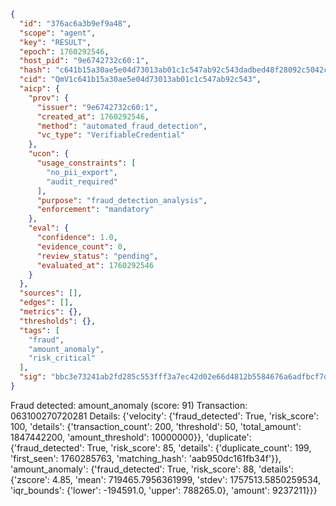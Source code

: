 ```json
{
  "id": "376ac6a3b9ef9a48",
  "scope": "agent",
  "key": "RESULT",
  "epoch": 1760292546,
  "host_pid": "9e6742732c60:1",
  "hash": "c641b15a30ae5e04d73013ab01c1c547ab92c543dadbed48f28092c5042cfe97",
  "cid": "QmV1c641b15a30ae5e04d73013ab01c1c547ab92c543",
  "aicp": {
    "prov": {
      "issuer": "9e6742732c60:1",
      "created_at": 1760292546,
      "method": "automated_fraud_detection",
      "vc_type": "VerifiableCredential"
    },
    "ucon": {
      "usage_constraints": [
        "no_pii_export",
        "audit_required"
      ],
      "purpose": "fraud_detection_analysis",
      "enforcement": "mandatory"
    },
    "eval": {
      "confidence": 1.0,
      "evidence_count": 0,
      "review_status": "pending",
      "evaluated_at": 1760292546
    }
  },
  "sources": [],
  "edges": [],
  "metrics": {},
  "thresholds": {},
  "tags": [
    "fraud",
    "amount_anomaly",
    "risk_critical"
  ],
  "sig": "bbc3e73241ab2fd285c553fff3a7ec42d02e66d4812b5584676a6adfbcf7d8a6"
}
```

Fraud detected: amount_anomaly (score: 91)
Transaction: 063100270720281
Details: {'velocity': {'fraud_detected': True, 'risk_score': 100, 'details': {'transaction_count': 200, 'threshold': 50, 'total_amount': 1847442200, 'amount_threshold': 10000000}}, 'duplicate': {'fraud_detected': True, 'risk_score': 85, 'details': {'duplicate_count': 199, 'first_seen': 1760285763, 'matching_hash': 'aab950dc161fb34f'}}, 'amount_anomaly': {'fraud_detected': True, 'risk_score': 88, 'details': {'zscore': 4.85, 'mean': 719465.7956361999, 'stdev': 1757513.5850259534, 'iqr_bounds': {'lower': -194591.0, 'upper': 788265.0}, 'amount': 9237211}}}